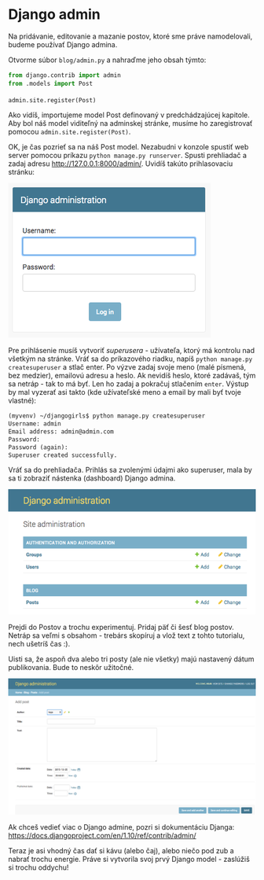 # Django admin

Na pridávanie, editovanie a mazanie postov, ktoré sme práve namodelovali, budeme používať Django admina.

Otvorme súbor `blog/admin.py` a nahraďme jeho obsah týmto:

```python
from django.contrib import admin
from .models import Post

admin.site.register(Post)
```

Ako vidíš, importujeme model Post definovaný v predchádzajúcej kapitole. Aby bol náš model viditeľný na adminskej stránke, musíme ho zaregistrovať pomocou `admin.site.register(Post)`.

OK, je čas pozrieť sa na náš Post model. Nezabudni v konzole spustiť web server pomocou príkazu `python manage.py runserver`. Spusti prehliadač a zadaj adresu http://127.0.0.1:8000/admin/. Uvidíš takúto prihlasovaciu stránku:

![Prihlasovacia stránka][1]

 [1]: images/login_page2.png

Pre prihlásenie musíš vytvoriť *superusera* - užívateľa, ktorý má kontrolu nad všetkým na stránke. Vráť sa do príkazového riadku, napíš `python manage.py createsuperuser` a stlač enter. Po výzve zadaj svoje meno (malé písmená, bez medzier), emailovú adresu a heslo. Ak nevidíš heslo, ktoré zadávaš, tým sa netráp - tak to má byť. Len ho zadaj a pokračuj stlačením `enter`. Výstup by mal vyzerať asi takto (kde užívateľské meno a email by mali byť tvoje vlastné):

```
(myvenv) ~/djangogirls$ python manage.py createsuperuser
Username: admin
Email address: admin@admin.com
Password:
Password (again):
Superuser created successfully.
```

Vráť sa do prehliadača. Prihlás sa zvolenými údajmi ako superuser, mala by sa ti zobraziť nástenka (dashboard) Django admina.

![Django admin][2]

 [2]: images/django_admin3.png

Prejdi do Postov a trochu experimentuj. Pridaj päť či šesť blog postov. Netráp sa veľmi s obsahom - trebárs skopíruj a vlož text z tohto tutorialu, nech ušetríš čas :).

Uisti sa, že aspoň dva alebo tri posty (ale nie všetky) majú nastavený dátum publikovania. Bude to neskôr užitočné.

![Django admin][3]

 [3]: images/edit_post3.png

Ak chceš vedieť viac o Django admine, pozri si dokumentáciu Djanga: https://docs.djangoproject.com/en/1.10/ref/contrib/admin/

Teraz je asi vhodný čas dať si kávu (alebo čaj), alebo niečo pod zub a nabrať trochu energie. Práve si vytvorila svoj prvý Django model - zaslúžiš si trochu oddychu!
